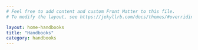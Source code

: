 ```yaml
---
# Feel free to add content and custom Front Matter to this file.
# To modify the layout, see https://jekyllrb.com/docs/themes/#overriding-theme-defaults

layout: home-handbooks
title: "Handbooks"
category: handbooks
---
```

